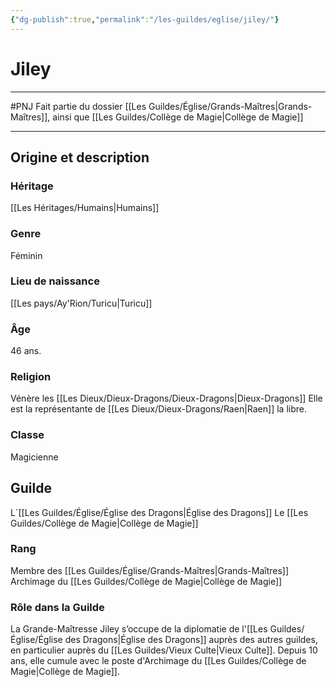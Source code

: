 ```yaml
---
{"dg-publish":true,"permalink":"/les-guildes/eglise/jiley/"}
---
```


# Jiley
---
#PNJ 
Fait partie du dossier [[Les Guildes/Église/Grands-Maîtres\|Grands-Maîtres]], ainsi que [[Les Guildes/Collège de Magie\|Collège de Magie]]

-------
## Origine et description
### Héritage
[[Les Héritages/Humains\|Humains]]
### Genre
Féminin
### Lieu de naissance
[[Les pays/Ay'Rion/Turicu\|Turicu]]
### Âge
46 ans.
### Religion
Vénère les [[Les Dieux/Dieux-Dragons/Dieux-Dragons\|Dieux-Dragons]]
Elle est la représentante de [[Les Dieux/Dieux-Dragons/Raen\|Raen]] la libre.
### Classe
Magicienne
## Guilde
L´[[Les Guildes/Église/Église des Dragons\|Église des Dragons]]
Le [[Les Guildes/Collège de Magie\|Collège de Magie]]
### Rang
Membre des [[Les Guildes/Église/Grands-Maîtres\|Grands-Maîtres]]
Archimage du [[Les Guildes/Collège de Magie\|Collège de Magie]]
### Rôle dans la Guilde
La Grande-Maîtresse Jiley s’occupe de la diplomatie de l'[[Les Guildes/Église/Église des Dragons\|Église des Dragons]] auprès des autres guildes, en particulier auprès du [[Les Guildes/Vieux Culte\|Vieux Culte]]. Depuis 10 ans, elle cumule avec le poste d'Archimage du [[Les Guildes/Collège de Magie\|Collège de Magie]].